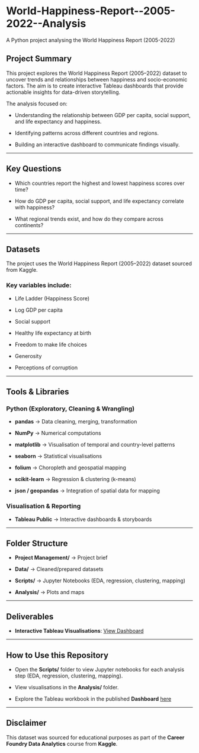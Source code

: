 # World-Happiness-Report--2005-2022--Analysis
A Python project analysing the World Happiness Report (2005-2022)
## Project Summary

This project explores the World Happiness Report (2005–2022) dataset to uncover trends and relationships between happiness and socio-economic factors. The aim is to create interactive Tableau dashboards that provide actionable insights for data-driven storytelling.

The analysis focused on:

- Understanding the relationship between GDP per capita, social support, and life expectancy and happiness.

- Identifying patterns across different countries and regions.

- Building an interactive dashboard to communicate findings visually.

---

## Key Questions

- Which countries report the highest and lowest happiness scores over time?

- How do GDP per capita, social support, and life expectancy correlate with happiness?

- What regional trends exist, and how do they compare across continents?

---

## Datasets

The project uses the World Happiness Report (2005–2022) dataset sourced from Kaggle.
### Key variables include:

- Life Ladder (Happiness Score)

- Log GDP per capita

- Social support

- Healthy life expectancy at birth

- Freedom to make life choices

- Generosity

- Perceptions of corruption

---

## Tools & Libraries
### Python (Exploratory, Cleaning & Wrangling)

- **pandas** → Data cleaning, merging, transformation

- **NumPy** → Numerical computations

- **matplotlib** → Visualisation of temporal and country-level patterns

- **seaborn** → Statistical visualisations

- **folium** → Choropleth and geospatial mapping

- **scikit-learn** → Regression & clustering (k-means)

- **json / geopandas** → Integration of spatial data for mapping

### Visualisation & Reporting

- **Tableau Public** → Interactive dashboards & storyboards

---

## Folder Structure

- **Project Management/** → Project brief

- **Data/** → Cleaned/prepared datasets 

- **Scripts/** → Jupyter Notebooks (EDA, regression, clustering, mapping)

- **Analysis/** → Plots and maps

---

## Deliverables
- **Interactive Tableau Visualisations**: [View Dashboard](https://public.tableau.com/app/profile/gemma.hearne/viz/Task6_7WorldHappinessReportAnalysis2005-2022/WorldHappinessReportAnalysis2005-2022)

---

## How to Use this Repository
- Open the **Scripts/** folder to view Jupyter notebooks for each analysis step (EDA, regression, clustering, mapping).

- View visualisations in the **Analysis/** folder.

- Explore the Tableau workbook in the published **Dashboard** [here](https://public.tableau.com/app/profile/gemma.hearne/viz/Task6_7WorldHappinessReportAnalysis2005-2022/WorldHappinessReportAnalysis2005-2022)

---

## Disclaimer
This dataset was sourced for educational purposes as part of the **Career Foundry Data Analytics** course from **Kaggle**.
